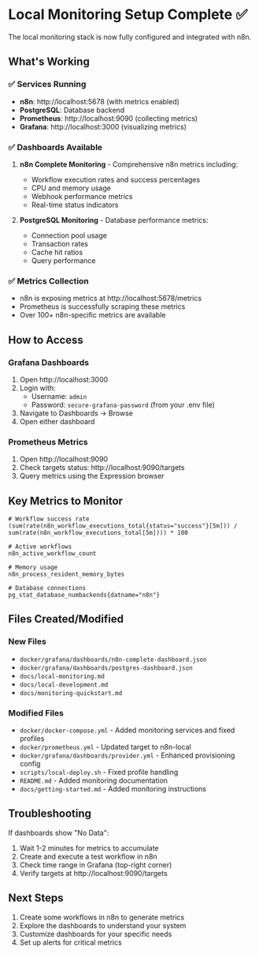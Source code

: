 # Local Monitoring Setup Complete ✅

The local monitoring stack is now fully configured and integrated with n8n.

## What's Working

### ✅ Services Running
- **n8n**: http://localhost:5678 (with metrics enabled)
- **PostgreSQL**: Database backend
- **Prometheus**: http://localhost:9090 (collecting metrics)
- **Grafana**: http://localhost:3000 (visualizing metrics)

### ✅ Dashboards Available
1. **n8n Complete Monitoring** - Comprehensive n8n metrics including:
   - Workflow execution rates and success percentages
   - CPU and memory usage
   - Webhook performance metrics
   - Real-time status indicators

2. **PostgreSQL Monitoring** - Database performance metrics:
   - Connection pool usage
   - Transaction rates
   - Cache hit ratios
   - Query performance

### ✅ Metrics Collection
- n8n is exposing metrics at http://localhost:5678/metrics
- Prometheus is successfully scraping these metrics
- Over 100+ n8n-specific metrics are available

## How to Access

### Grafana Dashboards
1. Open http://localhost:3000
2. Login with:
   - Username: `admin`
   - Password: `secure-grafana-password` (from your .env file)
3. Navigate to Dashboards → Browse
4. Open either dashboard

### Prometheus Metrics
1. Open http://localhost:9090
2. Check targets status: http://localhost:9090/targets
3. Query metrics using the Expression browser

## Key Metrics to Monitor

```prometheus
# Workflow success rate
(sum(rate(n8n_workflow_executions_total{status="success"}[5m])) / sum(rate(n8n_workflow_executions_total[5m]))) * 100

# Active workflows
n8n_active_workflow_count

# Memory usage
n8n_process_resident_memory_bytes

# Database connections
pg_stat_database_numbackends{datname="n8n"}
```

## Files Created/Modified

### New Files
- `docker/grafana/dashboards/n8n-complete-dashboard.json`
- `docker/grafana/dashboards/postgres-dashboard.json`
- `docs/local-monitoring.md`
- `docs/local-development.md`
- `docs/monitoring-quickstart.md`

### Modified Files
- `docker/docker-compose.yml` - Added monitoring services and fixed profiles
- `docker/prometheus.yml` - Updated target to n8n-local
- `docker/grafana/dashboards/provider.yml` - Enhanced provisioning config
- `scripts/local-deploy.sh` - Fixed profile handling
- `README.md` - Added monitoring documentation
- `docs/getting-started.md` - Added monitoring instructions

## Troubleshooting

If dashboards show "No Data":
1. Wait 1-2 minutes for metrics to accumulate
2. Create and execute a test workflow in n8n
3. Check time range in Grafana (top-right corner)
4. Verify targets at http://localhost:9090/targets

## Next Steps

1. Create some workflows in n8n to generate metrics
2. Explore the dashboards to understand your system
3. Customize dashboards for your specific needs
4. Set up alerts for critical metrics